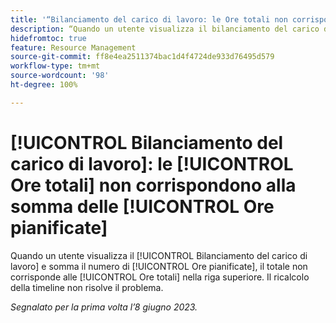 ```yaml
---
title: '“Bilanciamento del carico di lavoro: le Ore totali non corrispondono alla somma delle Ore pianificate”'
description: “Quando un utente visualizza il bilanciamento del carico di lavoro e somma il numero di Ore pianificate, il totale non corrisponde alle Ore totali nella riga superiore. Il ricalcolo della timeline non risolve il problema”.
hidefromtoc: true
feature: Resource Management
source-git-commit: ff8e4ea2511374bac1d4f4724de933d76495d579
workflow-type: tm+mt
source-wordcount: '98'
ht-degree: 100%

---
```



# [!UICONTROL Bilanciamento del carico di lavoro]: le [!UICONTROL Ore totali] non corrispondono alla somma delle [!UICONTROL Ore pianificate]

Quando un utente visualizza il [!UICONTROL Bilanciamento del carico di lavoro] e somma il numero di [!UICONTROL Ore pianificate], il totale non corrisponde alle [!UICONTROL Ore totali] nella riga superiore. Il ricalcolo della timeline non risolve il problema.

_Segnalato per la prima volta l’8 giugno 2023._

